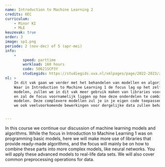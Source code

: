 ```yaml
---
name: Introduction to Machine Learning 2
credits: 6EC
curriculum:
    - Minor KI
    - MLE
keuzevak: true
order: 3
image: sp1.png
periode: 2 (nov-dec) of 5 (apr-mei)
info:
    -
        speed: parttime
        workload: 160 hours
        code: 50621SCP3Y
        studiegids: https://studiegids.uva.nl/xmlpages/page/2022-2023/zoek-vak/vak/99708
nl: >
    In dit vak gaan we verder met het behandelen van modellen en algoritmen uit machine learning.
    Waar in Introduction to Machine Learning 1 de focus lag op het zelf programmeren van basale
    modelen, zullen we in dit vak meer gebruik maken van libraries voor de elementaire onderdelen
    en zal de focus voornamelijk liggen op hoe deze onderdelen te combineren tot complexere
    modelen. Deze complexere modellen zul je in je eigen code toepassen op echte data sets, waarbij
    we ook veelvoorkomende bewerkingen voor dergelijke data zullen behandelen.


---
```


In this course we continue our discussion of machine learning models and algorithms. While the
focus in Introduction to Machine Learning 1 was on programming basic models, here
we will make more use of libraries that provide ready-made algorithms, and the focus will
mainly be
on how to combine these parts into more complex models, like neural networks. You will apply these advanced
models to real-life data sets. We will also cover common preprocessing operations for
data.